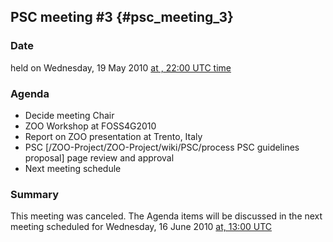## PSC meeting \#3 {#psc_meeting_3}

### Date

held on Wednesday, 19 May 2010 [at , 22:00 UTC
time](http://www.timeanddate.com/worldclock/fixedtime.html?year=2010&month=5&day=19&hour=22&min=0&sec=0)

### Agenda

-   Decide meeting Chair
-   ZOO Workshop at FOSS4G2010
-   Report on ZOO presentation at Trento, Italy
-   PSC \[/ZOO-Project/ZOO-Project/wiki/PSC/process PSC guidelines
    proposal\] page review and approval
-   Next meeting schedule

### Summary

This meeting was canceled. The Agenda items will be discussed in the
next meeting scheduled for Wednesday, 16 June 2010 [at, 13:00
UTC](http://www.timeanddate.com/worldclock/fixedtime.html?year=2010&month=6&day=16&hour=13&min=0&sec=0)
